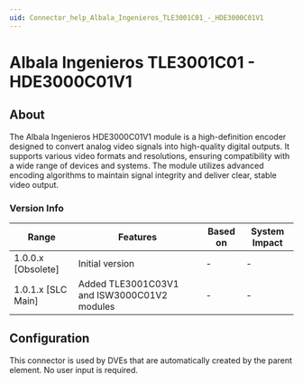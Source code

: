 ```yaml
---
uid: Connector_help_Albala_Ingenieros_TLE3001C01_-_HDE3000C01V1
---
```


# Albala Ingenieros TLE3001C01 - HDE3000C01V1

## About

The Albala Ingenieros HDE3000C01V1 module is a high-definition encoder designed to convert analog video signals into high-quality digital outputs. It supports various video formats and resolutions, ensuring compatibility with a wide range of devices and systems. The module utilizes advanced encoding algorithms to maintain signal integrity and deliver clear, stable video output.

### Version Info

| Range              | Features                                    | Based on | System Impact |
|--------------------|---------------------------------------------|----------|---------------|
| 1.0.0.x [Obsolete] | Initial version                             | -        | -             |
| 1.0.1.x [SLC Main] | Added TLE3001C03V1 and ISW3000C01V2 modules | -        | -             |

## Configuration

This connector is used by DVEs that are automatically created by the parent element. No user input is required.
